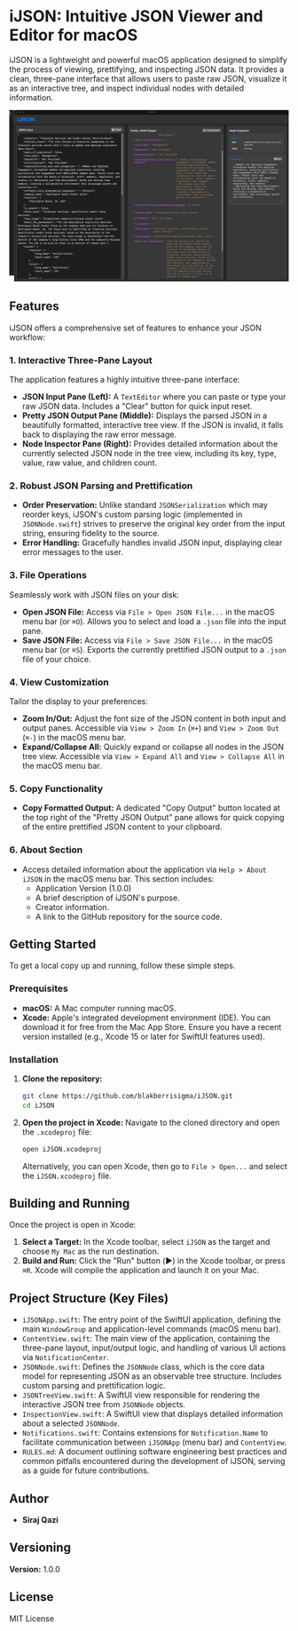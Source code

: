 # iJSON: Intuitive JSON Viewer and Editor for macOS

iJSON is a lightweight and powerful macOS application designed to simplify the process of viewing, prettifying, and inspecting JSON data. It provides a clean, three-pane interface that allows users to paste raw JSON, visualize it as an interactive tree, and inspect individual nodes with detailed information.

![iJSON Screenshot](resources/screen.png)

## Features

iJSON offers a comprehensive set of features to enhance your JSON workflow:

### 1. Interactive Three-Pane Layout
The application features a highly intuitive three-pane interface:
*   **JSON Input Pane (Left):** A `TextEditor` where you can paste or type your raw JSON data. Includes a "Clear" button for quick input reset.
*   **Pretty JSON Output Pane (Middle):** Displays the parsed JSON in a beautifully formatted, interactive tree view. If the JSON is invalid, it falls back to displaying the raw error message.
*   **Node Inspector Pane (Right):** Provides detailed information about the currently selected JSON node in the tree view, including its key, type, value, raw value, and children count.

### 2. Robust JSON Parsing and Prettification
*   **Order Preservation:** Unlike standard `JSONSerialization` which may reorder keys, iJSON's custom parsing logic (implemented in `JSONNode.swift`) strives to preserve the original key order from the input string, ensuring fidelity to the source.
*   **Error Handling:** Gracefully handles invalid JSON input, displaying clear error messages to the user.

### 3. File Operations
Seamlessly work with JSON files on your disk:
*   **Open JSON File:** Access via `File > Open JSON File...` in the macOS menu bar (or `⌘O`). Allows you to select and load a `.json` file into the input pane.
*   **Save JSON File:** Access via `File > Save JSON File...` in the macOS menu bar (or `⌘S`). Exports the currently prettified JSON output to a `.json` file of your choice.

### 4. View Customization
Tailor the display to your preferences:
*   **Zoom In/Out:** Adjust the font size of the JSON content in both input and output panes. Accessible via `View > Zoom In` (`⌘+`) and `View > Zoom Out` (`⌘-`) in the macOS menu bar.
*   **Expand/Collapse All:** Quickly expand or collapse all nodes in the JSON tree view. Accessible via `View > Expand All` and `View > Collapse All` in the macOS menu bar.

### 5. Copy Functionality
*   **Copy Formatted Output:** A dedicated "Copy Output" button located at the top right of the "Pretty JSON Output" pane allows for quick copying of the entire prettified JSON content to your clipboard.

### 6. About Section
*   Access detailed information about the application via `Help > About iJSON` in the macOS menu bar. This section includes:
    *   Application Version (1.0.0)
    *   A brief description of iJSON's purpose.
    *   Creator information.
    *   A link to the GitHub repository for the source code.

## Getting Started

To get a local copy up and running, follow these simple steps.

### Prerequisites

*   **macOS:** A Mac computer running macOS.
*   **Xcode:** Apple's integrated development environment (IDE). You can download it for free from the Mac App Store. Ensure you have a recent version installed (e.g., Xcode 15 or later for SwiftUI features used).

### Installation

1.  **Clone the repository:**
    ```bash
    git clone https://github.com/blakberrisigma/iJSON.git
    cd iJSON
    ```

2.  **Open the project in Xcode:**
    Navigate to the cloned directory and open the `.xcodeproj` file:
    ```bash
    open iJSON.xcodeproj
    ```
    Alternatively, you can open Xcode, then go to `File > Open...` and select the `iJSON.xcodeproj` file.

## Building and Running

Once the project is open in Xcode:

1.  **Select a Target:** In the Xcode toolbar, select `iJSON` as the target and choose `My Mac` as the run destination.
2.  **Build and Run:** Click the "Run" button (▶️) in the Xcode toolbar, or press `⌘R`. Xcode will compile the application and launch it on your Mac.

## Project Structure (Key Files)

*   `iJSONApp.swift`: The entry point of the SwiftUI application, defining the main `WindowGroup` and application-level commands (macOS menu bar).
*   `ContentView.swift`: The main view of the application, containing the three-pane layout, input/output logic, and handling of various UI actions via `NotificationCenter`.
*   `JSONNode.swift`: Defines the `JSONNode` class, which is the core data model for representing JSON as an observable tree structure. Includes custom parsing and prettification logic.
*   `JSONTreeView.swift`: A SwiftUI view responsible for rendering the interactive JSON tree from `JSONNode` objects.
*   `InspectionView.swift`: A SwiftUI view that displays detailed information about a selected `JSONNode`.
*   `Notifications.swift`: Contains extensions for `Notification.Name` to facilitate communication between `iJSONApp` (menu bar) and `ContentView`.
*   `RULES.md`: A document outlining software engineering best practices and common pitfalls encountered during the development of iJSON, serving as a guide for future contributions.

## Author

*   **Siraj Qazi**

## Versioning

**Version:** 1.0.0

## License

MIT License
